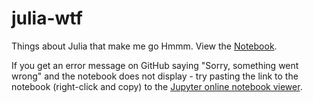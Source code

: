 # julia-wtf
Things about Julia that make me go Hmmm.
View the [Notebook](https://github.com/sirtom67/julia-wtf/blob/master/julia-wtf.ipynb).

If you get an error message on GitHub saying "Sorry, something went wrong" and the notebook does not display - try pasting the link to the notebook (right-click and copy) to the [Jupyter online notebook viewer](https://nbviewer.jupyter.org).
